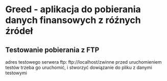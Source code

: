 Greed - aplikacja do pobierania danych finansowych z róźnych źródeł
===================================================================

## Testowanie pobierania z FTP ##

adres testowego serwera ftp: ftp://localhost/zwinne
przed uruchomieniem testów trzeba go uruchomić, i stworzyć dowiązanie do pliku z danymi testowymi
